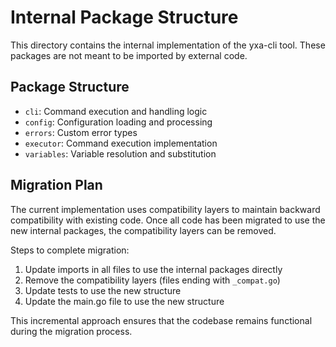 # Internal Package Structure

This directory contains the internal implementation of the yxa-cli tool. These packages are not meant to be imported by external code.

## Package Structure

- `cli`: Command execution and handling logic
- `config`: Configuration loading and processing
- `errors`: Custom error types
- `executor`: Command execution implementation
- `variables`: Variable resolution and substitution

## Migration Plan

The current implementation uses compatibility layers to maintain backward compatibility with existing code. Once all code has been migrated to use the new internal packages, the compatibility layers can be removed.

Steps to complete migration:

1. Update imports in all files to use the internal packages directly
2. Remove the compatibility layers (files ending with `_compat.go`)
3. Update tests to use the new structure
4. Update the main.go file to use the new structure

This incremental approach ensures that the codebase remains functional during the migration process.
